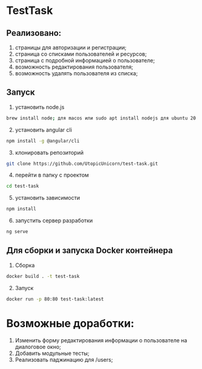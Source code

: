 # TestTask

## Реализовано:

1. страницы для авторизации и регистрации;
2. страница со списками пользователей и ресурсов;
3. страница c подробной информацией о пользователе;
4. возможность редактирования пользователя;
5. возможность удалять пользователя из списка;

## Запуск

1. установить node.js
```bash
brew install node; для macos или sudo apt install nodejs для ubuntu 20
```
2. установить angular cli
```bash
npm install -g @angular/cli
```
3. клонировать репозиторий
```bash
git clone https://github.com/UtopicUnicorn/test-task.git
```
4. перейти в папку с проектом
```bash
cd test-task
```
5.  установить зависимости
```bash
npm install
```
6. запустить сервер разработки
```bash
ng serve
```

## Для сборки и запуска Docker контейнера
1. Сборка
```bash
docker build . -t test-task
```
2. Запуск
```bash
docker run -p 80:80 test-task:latest
```

# Возможные доработки:
1. Изменить форму редактирования информации о пользователе на диалоговое окно;
2. Добавить модульные тесты;
3. Реализовать паджинацию для /users;  
